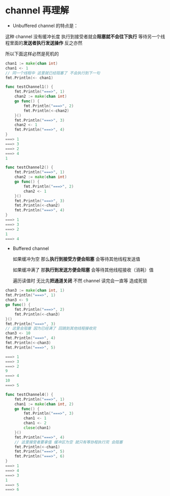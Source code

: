 # channel 再理解

- Unbuffered channel 的特点是：

这种 channel 没有缓冲长度 执行到接受者就会**阻塞就不会往下执行** 等待另一个线程里面的**发送者执行发送操作** 反之亦然

所以下面这样必然是死机的

```go
chan1 := make(chan int)
chan1 <- 1
// 同一个线程中 这里就已经阻塞了 不会执行到下一句
fmt.Println(<- chan1)
```

```go
func testChannel1() {
    fmt.Println("===>", 1)
    chan2 := make(chan int)
    go func() {
        fmt.Println("===>", 2)
        fmt.Println(<-chan2)
    }()
    fmt.Println("===>", 3)
    chan2 <- 1
    fmt.Println("===>", 4)
}
===> 1
===> 3
===> 2
===> 4
1

func testChannel2() {
    fmt.Println("===>", 1)
    chan2 := make(chan int)
    go func() {
        fmt.Println("===>", 2)
        chan2 <- 1
    }()
    fmt.Println("===>", 3)
    fmt.Println(<-chan2)
    fmt.Println("===>", 4)
}
===> 1
===> 3
===> 2
1
===> 4
```

- Buffered channel

  如果缓冲为空 那么**执行到接受方便会阻塞** 会等待其他线程发送值

  如果缓冲满了 那**执行到发送方便会阻塞** 会等待其他线程接收（消耗）值

  遍历读值时 无比先**把通道关闭** 不然 channel 读完会一直等 造成死锁

```go
chan3 := make(chan int, 1)
fmt.Println("===>", 1)
chan3 <- 9
go func() {
    fmt.Println("===>", 2)
    fmt.Println(<-chan3)
}()
fmt.Println("===>", 3)
// 这里会阻塞 因为已经满了 回跳到其他线程接收完
chan3 <- 10
fmt.Println("===>", 4)
fmt.Println(<-chan3)
fmt.Println("===>", 5)

===> 1
===> 3
===> 2
9
===> 4
10
===> 5

func testChannel4() {
    fmt.Println("===>", 1)
    chan1 := make(chan int, 2)
    go func() {
        fmt.Println("===>", 3)
        chan1 <- 1
        chan1 <- 2
        close(chan1)
    }()
    fmt.Println("===>", 4)
    // 这里接受者要拿值 缓冲区为空 就只有等协程执行完 会阻塞
    fmt.Println(<-chan1)
    fmt.Println("===>", 5)
    fmt.Println("===>", 6)
}
===> 1
===> 4
===> 3
1
===> 5
===> 6
```
